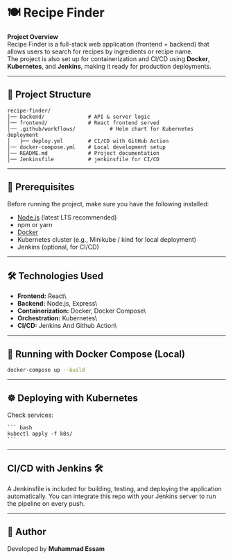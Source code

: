 # 🍽️ Recipe Finder

**Project Overview**  
Recipe Finder is a full-stack web application (frontend + backend) that allows users to search for recipes by ingredients or recipe name.  
The project is also set up for containerization and CI/CD using **Docker**, **Kubernetes**, and **Jenkins**, making it ready for production deployments.

------------------------------------------------------------------------

## 📌 Project Structure

    recipe-finder/
    │── backend/              # API & server logic
    │── frontend/             # React frontend served 
    │── .github/workflows/           # Helm chart for Kubernetes deployment
    │   ├── deploy.yml        # CI/CD with GitHub Action
    │── docker-compose.yml    # Local development setup
    │── README.md             # Project documentation
    │── Jenkinsfile           # jenkinsfile for CI/CD

------------------------------------------------------------------------

## 🧰 Prerequisites

Before running the project, make sure you have the following installed:

- [Node.js](https://nodejs.org/) (latest LTS recommended)  
- npm or yarn  
- [Docker](https://www.docker.com/)  
- Kubernetes cluster (e.g., Minikube / kind for local deployment)  
- Jenkins (optional, for CI/CD)

------------------------------------------------------------------------

## 🛠️ Technologies Used

-   **Frontend:** React\
-   **Backend:** Node.js, Express\
-   **Containerization:** Docker, Docker Compose\
-   **Orchestration:** Kubernetes\
-   **CI/CD:** Jenkins And Github Action\

------------------------------------------------------------------------

## 🐳 Running with Docker Compose (Local)

``` bash
docker-compose up --build
```

------------------------------------------------------------------------

## ☸️ Deploying with Kubernetes 

  Check services:

    ``` bash
    kubectl apply -f k8s/
    ```
------------------------------------------------------------------------

## CI/CD with Jenkins 🛠️

A Jenkinsfile is included for building, testing, and deploying the application automatically.
You can integrate this repo with your Jenkins server to run the pipeline on every push.


------------------------------------------------------------------------

## 👤 Author

Developed by **Muhammad Essam**
